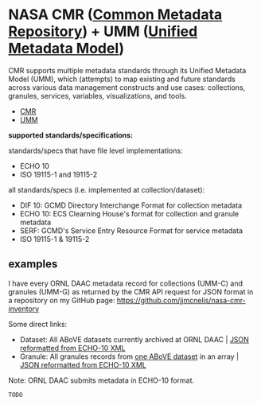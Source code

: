 # NASA CMR ([Common Metadata Repository](https://earthdata.nasa.gov/eosdis/science-system-description/eosdis-components/cmr/)) + UMM ([Unified Metadata Model](https://earthdata.nasa.gov/eosdis/science-system-description/eosdis-components/cmr/umm))

CMR supports multiple metadata standards through its Unified Metadata Model (UMM), which (attempts) to map existing and future standards across various data management constructs and use cases: collections, granules, services, variables, visualizations, and tools.

* [CMR](https://earthdata.nasa.gov/eosdis/science-system-description/eosdis-components/cmr/)
* [UMM](https://earthdata.nasa.gov/eosdis/science-system-description/eosdis-components/cmr/umm)

**supported standards/specifications:**

standards/specs that have file level implementations:

* ECHO 10
* ISO 19115-1 and 19115-2

all standards/specs (i.e. implemented at collection/dataset):

* DIF 10: GCMD Directory Interchange Format for collection metadata
* ECHO 10: ECS Clearning House's format for collection and granule metadata
* SERF: GCMD's Service Entry Resource Format for service metadata
* ISO 19115-1 & 19115-2

## examples

I have every ORNL DAAC metadata record for collections (UMM-C) and granules (UMM-G) as returned by the CMR API request for JSON format in a repository on my GitHub page: https://github.com/jjmcnelis/nasa-cmr-inventory

Some direct links:

* Dataset: All ABoVE datasets currently archived at ORNL DAAC | [JSON reformatted from ECHO-10 XML](https://raw.githubusercontent.com/jjmcnelis/nasa-cmr-inventory/master/projects/above/ds.json)
* Granule: All granules records from [one ABoVE dataset](https://doi.org/10.3334/ORNLDAAC/1700) in an array | [JSON reformatted from ECHO-10 XML](https://github.com/jjmcnelis/nasa-cmr-inventory/blob/master/projects/above/MODIS_MAIAC_Reflectance_1700/gr.json)

Note: ORNL DAAC submits metadata in ECHO-10 format.

```
TODO
```
